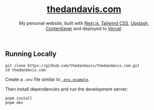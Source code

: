 <div align="center">
    <a href="https://thedandavis.com"><h1 align="center">thedandavis.com</h1></a>

My personal website, built with [Next.js](https://nextjs.org/), [Tailwind CSS](https://tailwindcss.com/), [Upstash](https://upstash.com?ref=chronark.com), [Contentlayer](https://www.contentlayer.dev/) and deployed to [Vercel](https://vercel.com/).

</div>

<br/>

## Running Locally


```sh-session
git clone https://github.com/thedandavis/thedandavis.com.git
cd thedandavis.com
```


Create a `.env` file similar to [`.env.example`](https://github.com/thedandavis/thedandavis.com/blob/main/.env.example).

Then install dependencies and run the development server:
```sh-session
pnpm install
pnpm dev
```
